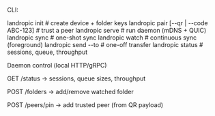 CLI:

landropic init # create device + folder keys landropic pair [--qr | --code ABC-123] # trust a peer landropic serve # run daemon (mDNS + QUIC) landropic sync <folder> # one-shot sync landropic watch <folder> # continuous sync (foreground) landropic send <path> --to <peer> # one-off transfer landropic status # sessions, queue, throughput

Daemon control (local HTTP/gRPC)

GET /status → sessions, queue sizes, throughput

POST /folders → add/remove watched folder

POST /peers/pin → add trusted peer (from QR payload)
